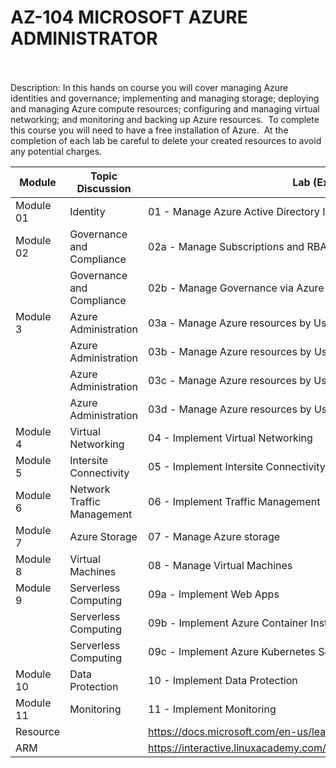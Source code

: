 # AZ-104 MICROSOFT AZURE ADMINISTRATOR
<br>
<br>
Description: In this hands on course you will cover managing Azure identities and governance; implementing and managing storage; deploying and managing Azure compute resources; configuring and managing virtual networking; and monitoring and backing up Azure resources.  To complete this course you will need to have a free installation of Azure.  At the completion of each lab be careful to delete your created resources to avoid any potential charges.

<br>


| Module | Topic Discussion | Lab (Exercise) | Quiz |
| ------ | ---------------- | -------------- | ---- |
| Module 01 | Identity | 01 - Manage Azure Active Directory Identities | Quiz 1 |
| Module 02 | Governance and Compliance | 02a - Manage Subscriptions and RBAC |  |
|  | Governance and Compliance | 02b - Manage Governance via Azure Policy | Quiz 2 |
| Module 3 | Azure Administration | 03a - Manage Azure resources by Using the Azure Portal |  |
|  | Azure Administration | 03b - Manage Azure resources by Using ARM Templates |  |
|  | Azure Administration | 03c - Manage Azure resources by Using Azure PowerShell |  |
|  | Azure Administration | 03d - Manage Azure resources by Using Azure CLI | Quiz 3 |
| Module 4 | Virtual Networking | 04 - Implement Virtual Networking | Quiz 4 |
| Module 5 | Intersite Connectivity | 05 - Implement Intersite Connectivity | Quiz 5 |
| Module 6 | Network Traffic Management | 06 - Implement Traffic Management | Quiz 6 |
| Module 7 | Azure Storage | 07 - Manage Azure storage | Quiz 7 |
| Module 8 | Virtual Machines | 08 - Manage Virtual Machines | Quiz 8 |
| Module 9 | Serverless Computing | 09a - Implement Web Apps |  |
|  | Serverless Computing | 09b - Implement Azure Container Instances |  |
|  | Serverless Computing | 09c - Implement Azure Kubernetes Service | Quiz 9 |
| Module 10 | Data Protection | 10 - Implement Data Protection | Quiz 10 |
| Module 11 | Monitoring | 11 - Implement Monitoring | Quiz 11 |
| Resource |  | https://docs.microsoft.com/en-us/learn/certifications/exams/az-104 |  |
| ARM |  | https://interactive.linuxacademy.com/diagrams/446\_Azure+Templates.html |  |
